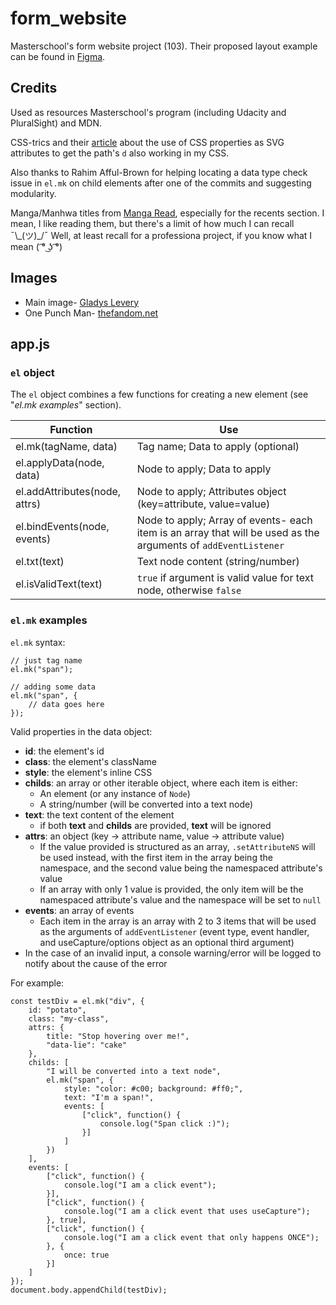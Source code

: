 # form_website

Masterschool's form website project (103). Their proposed layout example can be found in [Figma](https://www.figma.com/file/I57o3qgbt6UwqxJZBsfkeY/Web-development-training-assignments?node-id=1%3A4151).

## Credits

Used as resources Masterschool's program (including Udacity and PluralSight) and MDN.

CSS-trics and their [article](https://css-tricks.com/svg-properties-and-css/#svg-shape-morphing) about the use of CSS properties as SVG attributes to get the path's `d` also working in my CSS.

Also thanks to Rahim Afful-Brown for helping locating a data type check issue in `el.mk` on child elements after one of the commits and suggesting modularity.

Manga/Manhwa titles from [Manga Read](https://www.mangaread.org/), especially for the recents section. I mean, I like reading them, but there's a limit of how much I can recall ¯\\\_(ツ)\_/¯ Well, at least recall for a professiona project, if you know what I mean ( ͡° ͜ʖ ͡°)

## Images

- Main image- [Gladys Levery](https://gladyslevery.blogspot.com/2021/06/anime-collage-wallpaper-assorted-title.html)
- One Punch Man- [thefandom.net](https://thefandom.net/one-punch-man-live-action/)

## app.js

### `el` object

The `el` object combines a few functions for creating a new element (see "*el.mk examples*" section).

| Function | Use |
| - | - |
| el.mk(tagName, data) | Tag name; Data to apply (optional) |
| el.applyData(node, data) | Node to apply; Data to apply |
| el.addAttributes(node, attrs) | Node to apply; Attributes object (key=attribute, value=value) |
| el.bindEvents(node, events) | Node to apply; Array of events- each item is an array that will be used as the arguments of `addEventListener` |
| el.txt(text) | Text node content (string/number) |
| el.isValidText(text) | `true` if argument is valid value for text node, otherwise `false` |


### `el.mk` examples

`el.mk` syntax:

```
// just tag name
el.mk("span");

// adding some data
el.mk("span", {
	// data goes here
});
```

Valid properties in the data object:

- **id**: the element's id
- **class**: the element's className
- **style**: the element's inline CSS
- **childs**: an array or other iterable object, where each item is either:
  - An element (or any instance of `Node`)
  - A string/number (will be converted into a text node)
- **text**: the text content of the element
  - if both **text** and **childs** are provided, **text** will be ignored
- **attrs**: an object (key -> attribute name, value -> attribute value)
  - If the value provided is structured as an array, `.setAttributeNS` will be used instead, with the first item in the array being the namespace, and the second value being the namespaced attribute's value
  - If an array with only 1 value is provided, the only item will be the namespaced attribute's value and the namespace will be set to `null`
- **events**: an array of events
  - Each item in the array is an array with 2 to 3 items that will be used as the arguments of `addEventListener` (event type, event handler, and useCapture/options object as an optional third argument)
- In the case of an invalid input, a console warning/error will be logged to notify about the cause of the error

For example:

```
const testDiv = el.mk("div", {
    id: "potato",
    class: "my-class",
    attrs: {
        title: "Stop hovering over me!",
        "data-lie": "cake"
    },
    childs: [
        "I will be converted into a text node",
        el.mk("span", {
            style: "color: #c00; background: #ff0;",
            text: "I'm a span!",
            events: [
                ["click", function() {
                    console.log("Span click :)");
                }]
            ]
        })
    ],
    events: [
        ["click", function() {
            console.log("I am a click event");
        }],
        ["click", function() {
            console.log("I am a click event that uses useCapture");
        }, true],
        ["click", function() {
            console.log("I am a click event that only happens ONCE");
        }, {
            once: true
        }]
    ]
});
document.body.appendChild(testDiv);
```
